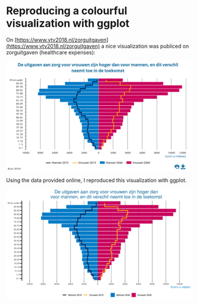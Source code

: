 # Reproducing a colourful visualization with ggplot

On [https://www.vtv2018.nl/zorguitgaven](https://www.vtv2018.nl/zorguitgaven) a nice visualization was publiced on zorguitgaven (healthcare expenses):

![](origineel.png)

Using the data provided online, I reproduced this visualization with ggplot.  

![](zorguitgaven.png)
